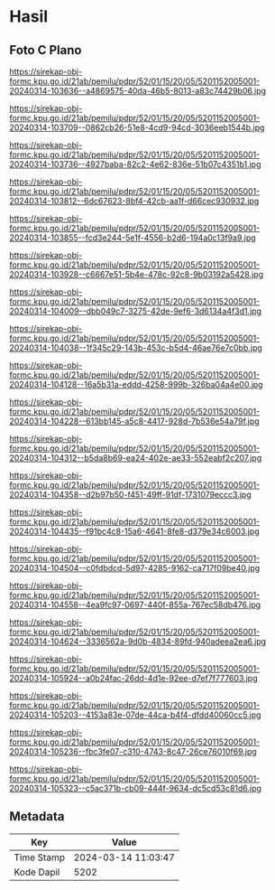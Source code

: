 # Hasil

## Foto C Plano

https://sirekap-obj-formc.kpu.go.id/21ab/pemilu/pdpr/52/01/15/20/05/5201152005001-20240314-103636--a4869575-40da-46b5-8013-a83c74429b06.jpg

https://sirekap-obj-formc.kpu.go.id/21ab/pemilu/pdpr/52/01/15/20/05/5201152005001-20240314-103709--0862cb26-51e8-4cd9-94cd-3036eeb1544b.jpg

https://sirekap-obj-formc.kpu.go.id/21ab/pemilu/pdpr/52/01/15/20/05/5201152005001-20240314-103736--4927baba-82c2-4e62-836e-51b07c4351b1.jpg

https://sirekap-obj-formc.kpu.go.id/21ab/pemilu/pdpr/52/01/15/20/05/5201152005001-20240314-103812--6dc67623-8bf4-42cb-aa1f-d66cec930932.jpg

https://sirekap-obj-formc.kpu.go.id/21ab/pemilu/pdpr/52/01/15/20/05/5201152005001-20240314-103855--fcd3e244-5e1f-4556-b2d6-194a0c13f9a9.jpg

https://sirekap-obj-formc.kpu.go.id/21ab/pemilu/pdpr/52/01/15/20/05/5201152005001-20240314-103928--c6667e51-5b4e-478c-92c8-9b03192a5428.jpg

https://sirekap-obj-formc.kpu.go.id/21ab/pemilu/pdpr/52/01/15/20/05/5201152005001-20240314-104009--dbb049c7-3275-42de-9ef6-3d6134a4f3d1.jpg

https://sirekap-obj-formc.kpu.go.id/21ab/pemilu/pdpr/52/01/15/20/05/5201152005001-20240314-104038--1f345c29-143b-453c-b5d4-46ae76e7c0bb.jpg

https://sirekap-obj-formc.kpu.go.id/21ab/pemilu/pdpr/52/01/15/20/05/5201152005001-20240314-104128--16a5b31a-eddd-4258-999b-326ba04a4e00.jpg

https://sirekap-obj-formc.kpu.go.id/21ab/pemilu/pdpr/52/01/15/20/05/5201152005001-20240314-104228--613bb145-a5c8-4417-928d-7b536e54a79f.jpg

https://sirekap-obj-formc.kpu.go.id/21ab/pemilu/pdpr/52/01/15/20/05/5201152005001-20240314-104312--b5da8b69-ea24-402e-ae33-552eabf2c207.jpg

https://sirekap-obj-formc.kpu.go.id/21ab/pemilu/pdpr/52/01/15/20/05/5201152005001-20240314-104358--d2b97b50-f451-49ff-91df-1731079eccc3.jpg

https://sirekap-obj-formc.kpu.go.id/21ab/pemilu/pdpr/52/01/15/20/05/5201152005001-20240314-104435--f91bc4c8-15a6-4641-8fe8-d379e34c6003.jpg

https://sirekap-obj-formc.kpu.go.id/21ab/pemilu/pdpr/52/01/15/20/05/5201152005001-20240314-104504--c0fdbdcd-5d97-4285-9162-ca717f09be40.jpg

https://sirekap-obj-formc.kpu.go.id/21ab/pemilu/pdpr/52/01/15/20/05/5201152005001-20240314-104558--4ea9fc97-0697-440f-855a-767ec58db476.jpg

https://sirekap-obj-formc.kpu.go.id/21ab/pemilu/pdpr/52/01/15/20/05/5201152005001-20240314-104624--3336562a-9d0b-4834-89fd-940adeea2ea6.jpg

https://sirekap-obj-formc.kpu.go.id/21ab/pemilu/pdpr/52/01/15/20/05/5201152005001-20240314-105924--a0b24fac-26dd-4d1e-92ee-d7ef7f777603.jpg

https://sirekap-obj-formc.kpu.go.id/21ab/pemilu/pdpr/52/01/15/20/05/5201152005001-20240314-105203--4153a83e-07de-44ca-b4f4-dfdd40060cc5.jpg

https://sirekap-obj-formc.kpu.go.id/21ab/pemilu/pdpr/52/01/15/20/05/5201152005001-20240314-105236--fbc3fe07-c310-4743-8c47-26ce76010f69.jpg

https://sirekap-obj-formc.kpu.go.id/21ab/pemilu/pdpr/52/01/15/20/05/5201152005001-20240314-105323--c5ac371b-cb09-444f-9634-dc5cd53c81d6.jpg


## Metadata

| Key        | Value               |
| ---------- | ------------------- |
| Time Stamp | 2024-03-14 11:03:47 |
| Kode Dapil | 5202                |



